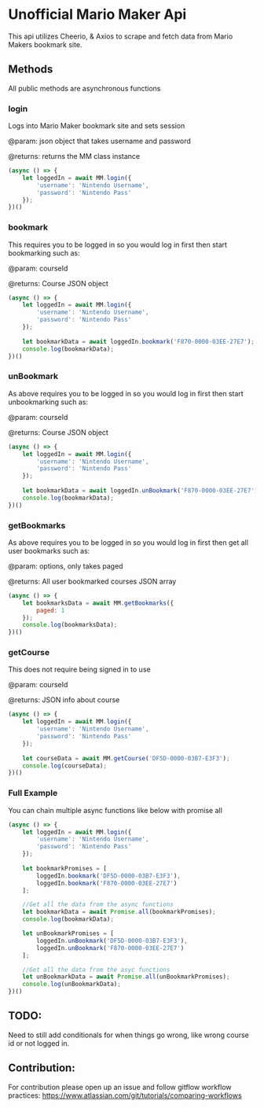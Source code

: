 # Unofficial Mario Maker Api
This api utilizes Cheerio, & Axios to scrape and fetch data from Mario Makers bookmark site.

## Methods
All public methods are asynchronous functions

### login
Logs into Mario Maker bookmark site and sets session


@param: json object that takes username and password

@returns: returns the MM class instance

```js
(async () => {
    let loggedIn = await MM.login({
        'username': 'Nintendo Username',
        'password': 'Nintendo Pass'
    });
})()
```

### bookmark
This requires you to be logged in so you would log in first then start bookmarking such as:


@param: courseId

@returns: Course JSON object

```js
(async () => {
    let loggedIn = await MM.login({
        'username': 'Nintendo Username',
        'password': 'Nintendo Pass'
    });
    
    let bookmarkData = await loggedIn.bookmark('F870-0000-03EE-27E7');
    console.log(bookmarkData);
})()
```

### unBookmark
As above requires you to be logged in so you would log in first then start unbookmarking such as:


@param: courseId

@returns: Course JSON object

```js
(async () => {
    let loggedIn = await MM.login({
        'username': 'Nintendo Username',
        'password': 'Nintendo Pass'
    });
    
    let bookmarkData = await loggedIn.unBookmark('F870-0000-03EE-27E7');
    console.log(bookmarkData);
})()
```

### getBookmarks
As above requires you to be logged in so you would log in first then get all user bookmarks such as:


@param: options, only takes paged

@returns: All user bookmarked courses JSON array

```js
(async () => {
    let bookmarksData = await MM.getBookmarks({
        paged: 1
    });
    console.log(bookmarksData);
})()
```

### getCourse
This does not require being signed in to use


@param: courseId

@returns: JSON info about course

```js
(async () => {
    let loggedIn = await MM.login({
        'username': 'Nintendo Username',
        'password': 'Nintendo Pass'
    });
    
    let courseData = await MM.getCourse('DF5D-0000-03B7-E3F3');
    console.log(courseData);
})()
```

### Full Example
You can chain multiple async functions like below with promise all

```js
(async () => {
    let loggedIn = await MM.login({
        'username': 'Nintendo Username',
        'password': 'Nintendo Pass'
    });
    
    let bookmarkPromises = [
        loggedIn.bookmark('DF5D-0000-03B7-E3F3'),
        loggedIn.bookmark('F870-0000-03EE-27E7')
    ];

    //Get all the data from the async functions
    let bookmarkData = await Promise.all(bookmarkPromises);
    console.log(bookmarkData);

    let unBookmarkPromises = [
        loggedIn.unBookmark('DF5D-0000-03B7-E3F3'),
        loggedIn.unBookmark('F870-0000-03EE-27E7')
    ];

    //Get all the data from the asyc functions
    let unBookmarkData = await Promise.all(unBookmarkPromises);
    console.log(unBookmarkData);
})()
```

## TODO:
Need to still add conditionals for when things go wrong, like wrong course id or not logged in.

## Contribution:
For contribution please open up an issue and follow gitflow workflow practices: https://www.atlassian.com/git/tutorials/comparing-workflows